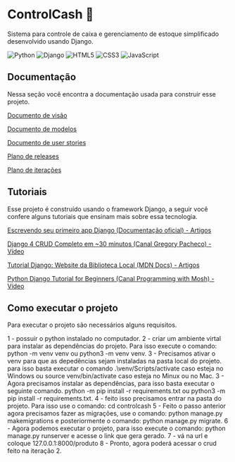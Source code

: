 # ControlCash 💸

Sistema para controle de caixa e gerenciamento de estoque simplificado
desenvolvido usando Django.

![Python](https://img.shields.io/badge/python-3670A0?style=for-the-badge&logo=python&logoColor=ffdd54)
![Django](https://img.shields.io/badge/django-%23092E20.svg?style=for-the-badge&logo=django&logoColor=white)
![HTML5](https://img.shields.io/badge/html5-%23E34F26.svg?style=for-the-badge&logo=html5&logoColor=white)
![CSS3](https://img.shields.io/badge/css3-%231572B6.svg?style=for-the-badge&logo=css3&logoColor=white)
![JavaScript](https://img.shields.io/badge/javascript-%23323330.svg?style=for-the-badge&logo=javascript&logoColor=%23F7DF1E)

## Documentação

Nessa seção você encontra a documentação usada para construir esse projeto.

[Documento de visão](./docs/documento-de-visao.md)

[Documento de modelos](./docs/documento-de-modelos.md)

[Documento de user stories](./docs/user-stories.md)

[Plano de releases](./docs/plano-releases.md)

[Plano de iterações](./docs/plano-iteracoes.md)

## Tutoriais

Esse projeto é construído usando o framework Django, a seguir você confere
alguns tutoriais que ensinam mais sobre essa tecnologia.

[Escrevendo seu primeiro app Django (Documentação oficial) - Artigos](https://docs.djangoproject.com/pt-br/4.0/intro/tutorial01/)

[Django 4 CRUD Completo em ~30 minutos (Canal Gregory Pacheco) - Vídeo](https://www.youtube.com/watch?v=GGBzMpIAgz4)

[Tutorial Django: Website da Biblioteca Local (MDN Docs) - Artigos](https://developer.mozilla.org/pt-BR/docs/Learn/Server-side/Django/Tutorial_local_library_website)

[Python Django Tutorial for Beginners (Canal Programming with Mosh) - Vídeo](https://www.youtube.com/watch?v=rHux0gMZ3Eg)

## Como executar o projeto

Para executar o projeto são necessários alguns requisitos.

1 - possuir o python instalado no computador.
2 - criar um ambiente virtal para instalar as dependências do projeto. Para isso execute o comando: python -m venv venv ou python3 -m venv venv.
3 - Precisamos ativar o venv para que as depedências sejam instaladas na pasta local do projeto. para isso basta executar o comando .\venv/Scripts/activate caso esteja no Windows ou source venv/bin/activate caso esteja no Minux ou no Mac.
3 - Agora precisamos instalar as dependências, para isso basta executar o seguinte comando. python -m pip install -r requirements.txt ou python3 -m pip install -r requirements.txt.
4 - feito isso precisamos entrar na pasta do projeto. Para isso use o comando: cd controlcash
5 - Feito o passo anterior agora precisamos fazer as migrações, use o comando: python manage.py makemigrations e posteriormente o comando: python manage.py migrate.
6 - Agora podemos executar o projeto, para isso execute o comando: python manage.py runserver e acesse o link que gera gerado.
7 - vá na url e coloque 127.0.0.1:8000/produto
8 - Pronto, agora poderá acessar o crud feito na iteração 2.